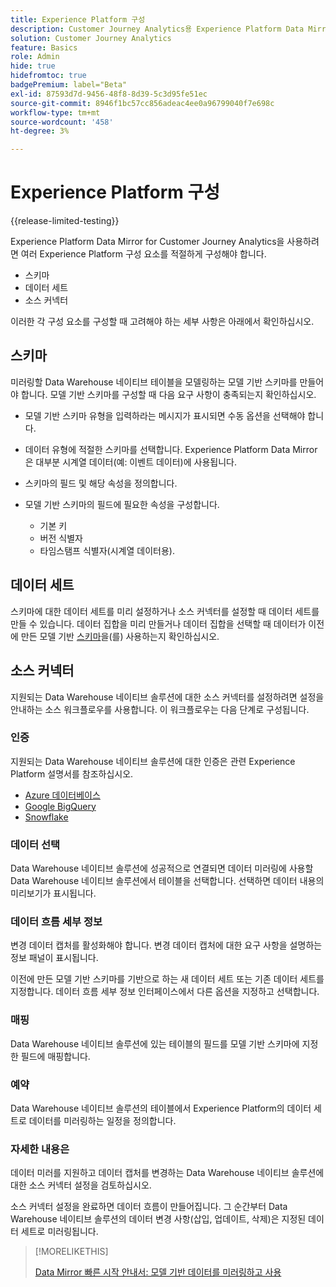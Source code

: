 ```yaml
---
title: Experience Platform 구성
description: Customer Journey Analytics용 Experience Platform Data Mirror에 대한 스키마 및 데이터 세트를 구성하는 방법을 이해합니다
solution: Customer Journey Analytics
feature: Basics
role: Admin
hide: true
hidefromtoc: true
badgePremium: label="Beta"
exl-id: 87593d7d-9456-48f8-8d39-5c3d95fe51ec
source-git-commit: 8946f1bc57cc856adeac4ee0a96799040f7e698c
workflow-type: tm+mt
source-wordcount: '458'
ht-degree: 3%

---
```


# Experience Platform 구성

{{release-limited-testing}}

Experience Platform Data Mirror for Customer Journey Analytics을 사용하려면 여러 Experience Platform 구성 요소를 적절하게 구성해야 합니다.

* 스키마
* 데이터 세트
* 소스 커넥터

이러한 각 구성 요소를 구성할 때 고려해야 하는 세부 사항은 아래에서 확인하십시오.

## 스키마

미러링할 Data Warehouse 네이티브 테이블을 모델링하는 모델 기반 스키마를 만들어야 합니다. 모델 기반 스키마를 구성할 때 다음 요구 사항이 충족되는지 확인하십시오.

* 모델 기반 스키마 유형을 입력하라는 메시지가 표시되면 수동 옵션을 선택해야 합니다.
* 데이터 유형에 적절한 스키마를 선택합니다. Experience Platform Data Mirror은 대부분 시계열 데이터(예: 이벤트 데이터)에 사용됩니다.

* 스키마의 필드 및 해당 속성을 정의합니다.
* 모델 기반 스키마의 필드에 필요한 속성을 구성합니다.

   * 기본 키
   * 버전 식별자
   * 타임스탬프 식별자(시계열 데이터용).

## 데이터 세트

스키마에 대한 데이터 세트를 미리 설정하거나 소스 커넥터를 설정할 때 데이터 세트를 만들 수 있습니다.
데이터 집합을 미리 만들거나 데이터 집합을 선택할 때 데이터가 이전에 만든 모델 기반 [스키마](#schema)을(를) 사용하는지 확인하십시오.


## 소스 커넥터

지원되는 Data Warehouse 네이티브 솔루션에 대한 소스 커넥터를 설정하려면 설정을 안내하는 소스 워크플로우를 사용합니다. 이 워크플로우는 다음 단계로 구성됩니다.

### 인증

지원되는 Data Warehouse 네이티브 솔루션에 대한 인증은 관련 Experience Platform 설명서를 참조하십시오.

* [Azure 데이터베이스](https://experienceleague.adobe.com/en/docs/experience-platform/sources/connectors/databases/databricks)
* [Google BigQuery](https://experienceleague.adobe.com/en/docs/experience-platform/sources/connectors/databases/bigquery)
* [Snowflake](https://experienceleague.adobe.com/en/docs/experience-platform/sources/connectors/databases/snowflake)


### 데이터 선택

Data Warehouse 네이티브 솔루션에 성공적으로 연결되면 데이터 미러링에 사용할 Data Warehouse 네이티브 솔루션에서 테이블을 선택합니다. 선택하면 데이터 내용의 미리보기가 표시됩니다.


### 데이터 흐름 세부 정보

변경 데이터 캡처를 활성화해야 합니다. 변경 데이터 캡처에 대한 요구 사항을 설명하는 정보 패널이 표시됩니다.

이전에 만든 모델 기반 스키마를 기반으로 하는 새 데이터 세트 또는 기존 데이터 세트를 지정합니다. 데이터 흐름 세부 정보 인터페이스에서 다른 옵션을 지정하고 선택합니다.


### 매핑

Data Warehouse 네이티브 솔루션에 있는 테이블의 필드를 모델 기반 스키마에 지정한 필드에 매핑합니다.


### 예약

Data Warehouse 네이티브 솔루션의 테이블에서 Experience Platform의 데이터 세트로 데이터를 미러링하는 일정을 정의합니다.


### 자세한 내용은

데이터 미러를 지원하고 데이터 캡처를 변경하는 Data Warehouse 네이티브 솔루션에 대한 소스 커넥터 설정을 검토하십시오.


소스 커넥터 설정을 완료하면 데이터 흐름이 만들어집니다. 그 순간부터 Data Warehouse 네이티브 솔루션의 데이터 변경 사항(삽입, 업데이트, 삭제)은 지정된 데이터 세트로 미러링됩니다.


>[!MORELIKETHIS]
>
>[Data Mirror 빠른 시작 안내서: 모델 기반 데이터를 미러링하고 사용](model-based.md)
>
